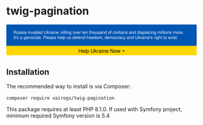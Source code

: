 # twig-pagination

[![Stand With Ukraine](https://raw.githubusercontent.com/vshymanskyy/StandWithUkraine/main/banner2-direct.svg)](https://vshymanskyy.github.io/StandWithUkraine)

Installation
------------

The recommended way to install is via Composer:

```
composer require vairogs/twig-pagination
```

This package requires at least PHP 8.1.0. If used with Symfony project, minimum required Symfony version is 5.4
